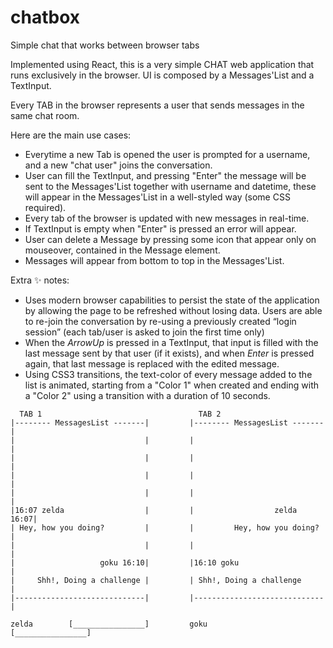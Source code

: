 # chatbox
Simple chat that works between browser tabs

Implemented using React, this is a very simple CHAT web application that runs exclusively in the browser.
UI is composed by a Messages'List and a TextInput.

Every TAB in the browser represents a user that sends messages in the same chat room.

Here are the main use cases:

- Everytime a new Tab is opened the user is prompted for a username, and a new "chat user" joins the conversation.
- User can fill the TextInput, and pressing "Enter" the message will be sent to the Messages'List together with username and datetime, these will appear in the Messages'List in a well-styled way (some CSS required).
- Every tab of the browser is updated with new messages in real-time.
- If TextInput is empty when "Enter" is pressed an error will appear.
- User can delete a Message by pressing some icon that appear only on mouseover, contained in the Message element.
- Messages will appear from bottom to top in the Messages'List.

Extra ✨ notes:
- Uses modern browser capabilities to persist the state of the application by allowing the page to be refreshed without losing data. Users are able to re-join the conversation by re-using a previously created “login session” (each tab/user is asked to join the first time only)
- When the _ArrowUp_ is pressed in a TextInput, that input is filled with the last message sent by that user (if it exists), and when _Enter_ is pressed again, that last message is replaced with the edited message.
- Using CSS3 transitions, the text-color of every message added to the list is animated, starting from a "Color 1" when created and ending with a "Color 2" using a transition with a duration of 10 seconds.

```
  TAB 1                                   TAB 2
|-------- MessagesList -------|         |-------- MessagesList -------|
|                             |         |                             |
|                             |         |                             |
|                             |         |                             |
|                             |         |                             |
|16:07 zelda                  |         |                  zelda 16:07|
| Hey, how you doing?         |         |         Hey, how you doing? |
|                             |         |                             |
|                   goku 16:10|         |16:10 goku                   |
|     Shh!, Doing a challenge |         | Shh!, Doing a challenge     |
|-----------------------------|         |-----------------------------|

zelda        [________________]         goku         [________________]
```
